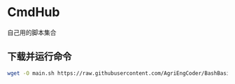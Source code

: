 # CmdHub
自己用的脚本集合
## 下载并运行命令
```bash
wget -O main.sh https://raw.githubusercontent.com/AgriEngCoder/BashBasics/main/lib/main.sh && chmod +x main.sh && ./main.sh
```


